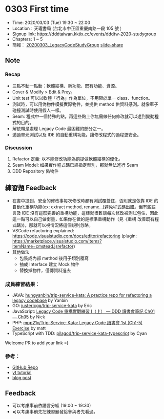 # 0303 First time

- Time: 2020/03/03 (Tue) 19:30 ~ 22:00
- Location：天瓏書局 (台北市中正區重慶南路一段 105 號 )
- Signup link: https://dddtaiwan.kktix.cc/events/dddtw-2020-studygroup
- Chapters: 1 ~ 5
- 簡報： [20200303_LegacyCodeStudyGroup](./20200303_LegacyCodeStudyGroup.pdf) [slide-share](https://www.slideshare.net/FongXuanLiou/legacy-code-1st-ch1-ch5-229598275)

## Note

### Recap

* 三點不動一點動：軟體結構、新功能、既有功能、資源。
* Cover & Modify > Edit & Prey。
* Unit test 可以以軟體「行為」作為單位，不用限於單一 class、function。
* 測試時，可以用偽物件模擬實際物件，並提供 method 供資料感測。就像車子碰撞測試時使用假人一樣。
* Seam: 程式中一個特殊的點，再這些點上你無需做任何修改就可以達到變動程式的目的。
* 解依賴是處理 Legacy Code 最困難的部分之一。
* 透過單元測試以及 IDE 的自動重構功能，讓修改程式的過程更安全。

### Discussion

1. Refactor 定義: 以不能修改功能為前提做軟體結構的優化。
2. Seam Model: 如果實作程式碼已經指定型別，那就無法進行 Seam
3. DDD Repository 偽物件

## 練習題 Feedback

- 在書中提到，安全的修改事每次修改時都有測試覆蓋住，否則就是依靠 IDE 的自動化重構功能(ex: extract method, rename...)避免程式碼出錯。但有些語言及 IDE 沒有這麼完善的重構功能，這樣就很難讓每次修改被測試包住，因此這一點可以自己做衡量，如果你在做的是標準重構動作（見《重構 改善既有程式碼》)，那就可以視情況將這個規則忽略。
- VSCode refactoring explained: https://code.visualstudio.com/docs/editor/refactoring (plugin: https://marketplace.visualstudio.com/items?itemName=cmstead.jsrefactor)
- 其他做法
  - 包裝成內部 method 後用子類別覆寫
  - 抽成 Interface 建立 Mock 物件
  - 替換掉物件，僅傳資料進去


### 成員練習結果：

* JAVA: [hungyanbin/trip-service-kata: A practice repo for refactoring a legacy codebase](https://github.com/hungyanbin/trip-service-kata) by Yanbin
* GO: [justericgg/trip-service-kata](https://github.com/justericgg/trip-service-kata) by Eric
* JavaScript: [Legacy Code 重構實戰練習 I（上） — DDD 讀書會筆記 Ch01 — Ch05](https://link.medium.com/9wwfscIAC4) by Nick
* PHP: [mpp21x/Trip-Service-Kata: Legacy Code 讀書會 1st (Ch1-5) Exercise](https://github.com/mpp21x/Trip-Service-Kata/tree/master) by matt
* TypeScript with TDD: [pilagod/trip-service-kata-typescript](https://github.com/pilagod/trip-service-kata-typescript/tree/1a4d24d585dc0cc23f139079f2d052b6a571ba8d) by Cyan

Welcome PR to add your link =)


### 參考：

- [GitHub Repo](https://github.com/sandromancuso/trip-service-kata)
- [yt tutorial](https://www.youtube.com/watch?v=_NnElPO5BU0)
- [blog post](http://craftedsw.blogspot.com/2011/07/testing-legacy-hard-wired-dependencies.html)

## Feedback

- 可以考慮事前依語言分組 (19:00 ~ 19:30)
- 可以考慮事前先把練習題發給參與者先看過。


